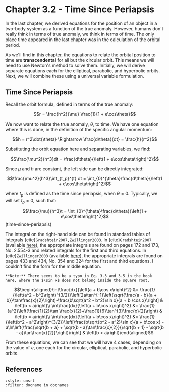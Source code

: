 # Chapter 3.2 - Time Since Periapsis

In the last chapter, we derived equations for the position of an object in a two-body system as a function of the true anomaly. However, humans don't really think in terms of true anomaly, we think in terms of time. The only place time appeared in the last chapter was in the calculation of the orbital period.

As we'll find in this chapter, the equations to relate the orbital position to time are **transcendental** for all but the circular orbit. This means we will need to use Newton's method to solve them. Initially, we will derive separate equations each for the elliptical, parabolic, and hyperbolic orbits. Next, we will combine these using a universal variable formulation.

## Time Since Periapsis

Recall the orbit formula, defined in terms of the true anomaly:

$$r = \frac{h^2}{\mu} \frac{1}{1 + e\cos\theta}$$

We now want to relate the true anomaly, $\theta$, to time. We have one equation where this is done, in the definition of the specific angular momentum:

$$h = r^2\dot{\theta} \Rightarrow \frac{d\theta}{dt} = \frac{h}{r^2}$$

Substituting the orbit equation here and separating variables, we find:

$$\frac{\mu^2}{h^3}dt = \frac{d\theta}{\left(1 + e\cos\theta\right)^2}$$

Since $\mu$ and $h$ are constant, the left side can be directly integrated:

$$\frac{\mu^2}{h^3}\int_{t_p}^{t} dt = \int_{0}^{\theta}\frac{d\theta}{\left(1 + e\cos\theta\right)^2}$$

where $t_p$ is defined as the time since periapsis, when $\theta = 0$. Typically, we will set $t_p = 0$, such that:

$$\frac{\mu}{h^3}t = \int_{0}^{\theta}\frac{d\theta}{\left(1 + e\cos\theta\right)^2}$$(time-since-periapsis)

The integral on the right-hand side can be found in standard tables of integrals {cite}`Gradshtein2007,Zwillinger2003`. In {cite}`Gradshtein2007` (available [here](http://fisica.ciens.ucv.ve/~svincenz/TISPISGIMR.pdf)), the appropriate integrals are found on pages 172 and 173, No. 2.554-3 and related integrals for the first and third equations. In {cite}`Zwillinger2003` (available [here](https://www.google.com/books/edition/CRC_Standard_Mathematical_Tables_and_For/gE_MBQAAQBAJ?hl=en&gbpv=1&pg=PA434&printsec=frontcover)), the appropriate integrals are found on pages 433 and 434, No. 354 and 324 for the first and third equations. I couldn't find the form for the middle equation.

```{margin}
**Note:** There seems to be a typo in Eq. 3.3 and 3.5 in the book here, where the $\sin x$ does not belong inside the square root.
```

$$\begin{aligned}\int\frac{dx}{\left(a + b\cos x\right)^2} &= \frac{1}{\left(a^2 - b^2\right)^{3/2}}\left[2a\tan^{-1}\left(\sqrt{\frac{a - b}{a + b}}\tan\frac{x}{2}\right)-\frac{b\sqrt{a^2 - b^2}\sin x}{a + b \cos x}\right] & \left(b < a\right)\\ \int\frac{dx}{\left(a + b\cos x\right)^2} &= \frac{1}{a^2}\left(\frac{1}{2}\tan \frac{x}{2}+\frac{1}{6}\tan^{3}\frac{x}{2}\right) & \left(b = a\right)\\ \int\frac{dx}{\left(a + b\cos x\right)^2} &= \frac{1}{\left(b^2 - a^2\right)^{3/2}}\left[\frac{b\sqrt{b^2 - a^2}\sin x}{a + b\cos x} - a\ln\left(\frac{\sqrt{b + a} + \sqrt{b - a}\tan\frac{x}{2}}{\sqrt{b + 1} - \sqrt{b - a}\tan\frac{x}{2}}\right)\right] & \left(b > a\right)\end{aligned}$$

From these equations, we can see that we will have 4 cases, depending on the value of $e$, one each for the circular, elliptical, parabolic, and hyperbolic orbits.

## References

```{bibliography} ../references.bib
:style: unsrt
:filter: docname in docnames
```
